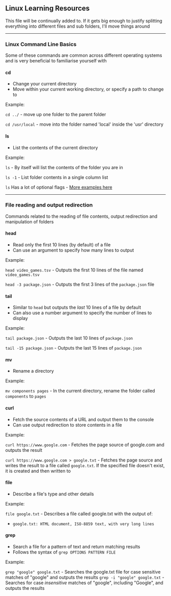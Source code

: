 ## Linux Learning Resources

This file will be continually added to. If it gets big enough to justify splitting everything into different files and sub folders, I'll move things around

___

### Linux Command Line Basics

Some of these commands are common across different operating systems and is very beneficial to familiarise yourself with

#### cd
- Change your current directory
- Move within your current working directory, or specify a path to change to

Example: 

`cd ../` - move up one folder to the parent folder

`cd /usr/local` - move into the folder named 'local' inside the 'usr' directory

#### ls
- List the contents of the current directory

Example:

`ls` - By itself will list the contents of the folder you are in

`ls -1` - List folder contents in a single column list

`ls` Has a lot of optional flags - [More examples here](https://www.howtogeek.com/448446/how-to-use-the-ls-command-on-linux/)

___

### File reading and output redirection

Commands related to the reading of file contents, output redirection and manipulation of folders

#### head
- Read only the first 10 lines (by default) of a file
- Can use an argument to specify how many lines to output

Example:

`head video_games.tsv` - Outputs the first 10 lines of the file named `video_games.tsv`

`head -3 package.json` - Outputs the first 3 lines of the `package.json` file

#### tail
- Similar to `head` but outputs the *last* 10 lines of a file by default
- Can also use a number argument to specify the number of lines to display

Example:

`tail package.json` - Outputs the last 10 lines of `package.json`

`tail -15 package.json` - Outputs the last 15 lines of `package.json`


#### mv
- Rename a directory

Example:

`mv components pages` - In the current directory, rename the folder called `components` to `pages`

#### curl
- Fetch the source contents of a URL and output them to the console
- Can use output redirection to store contents in a file

Example:

`curl https://www.google.com` - Fetches the page source of google.com and outputs the result

`curl https://www.google.com > google.txt` - Fetches the page source and writes the result to a file called `google.txt`. If the specified file doesn't exist, it is created and then written to

#### file
- Describe a file's type and other details

Example:

`file google.txt` - Describes a file called google.txt with the output of:

- `google.txt: HTML document, ISO-8859 text, with very long lines`

#### grep
- Search a file for a pattern of text and return matching results
- Follows the syntax of `grep OPTIONS PATTERN FILE`

Example:

`grep "google" google.txt` - Searches the google.txt file for case sensitive matches of "google" and outputs the results
`grep -i "google" google.txt` - Searches for case *insensitive* matches of "google", including "Google", and outputs the results
